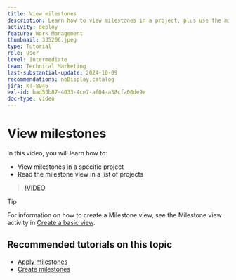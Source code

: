 ```yaml
---
title: View milestones
description: Learn how to view milestones in a project, plus use the milestone view in the [!UICONTROL Project] area.
activity: deploy
feature: Work Management
thumbnail: 335206.jpeg
type: Tutorial
role: User
level: Intermediate
team: Technical Marketing
last-substantial-update: 2024-10-09
recommendations: noDisplay,catalog
jira: KT-8946
exl-id: bad53b87-4033-4ce7-af04-a38cfa00de9e
doc-type: video
---
```

# View milestones

In this video, you will learn how to:

* View milestones in a specific project
* Read the milestone view in a list of projects

>[!VIDEO](https://video.tv.adobe.com/v/335206/?quality=12&learn=on)

>[!TIP]
>
>For information on how to create a Milestone view, see the Milestone view activity in [Create a basic view](/help/reporting/basic-reporting/create-a-basic-view.md).

## Recommended tutorials on this topic

* [Apply milestones](/help/manage-work/approval-processes-and-milestone-paths/apply-milestones.md)
* [Create milestones](/help/administration-and-setup/approval-processes-and-milestone-paths/creating-milestones.md)

